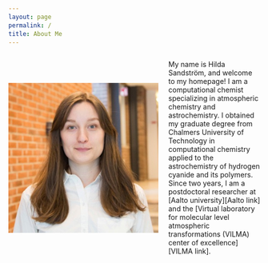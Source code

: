 ```yaml
---
layout: page
permalink: /
title: About Me
---
```


<div style="display: flex; align-items: center;">
  <img src="assets/img/photo_hilda-sandstroem.jpg" alt="Hilda Sandström" style="height: 300px; width: auto; margin-right: 20px;">
  <div>
    <p>
      My name is Hilda Sandström, and welcome to my homepage! I am a computational chemist specializing in atmospheric chemistry and astrochemistry. I obtained my graduate degree from Chalmers University of Technology in computational chemistry applied to the astrochemistry of hydrogen cyanide and its polymers. Since two years, I am a postdoctoral researcher at [Aalto university][Aalto link] and the [Virtual laboratory for molecular level atmospheric transformations (VILMA) center of excellence][VILMA link]. 
    </p>
  </div>
</div>

[Aalto link]: https://research.aalto.fi/en/persons/hilda-sandstr%C3%B6m
[VILMA link]: https://www.helsinki.fi/en/researchgroups/vilma
